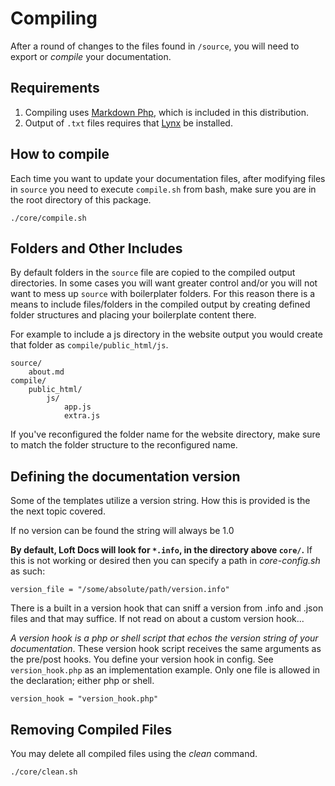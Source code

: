# Compiling

After a round of changes to the files found in `/source`, you will need to export or _compile_ your documentation.

## Requirements

1. Compiling uses [Markdown Php](http://michelf.ca/projects/php-markdown/), which is included in this distribution.
1. Output of `.txt` files requires that [Lynx](http://lynx.isc.org/) be installed.


## How to compile

Each time you want to update your documentation files, after modifying files in `source` you need to execute `compile.sh` from bash, make sure you are in the root directory of this package.

    ./core/compile.sh

## Folders and Other Includes

By default folders in the `source` file are copied to the compiled output directories.  In some cases you will want greater control and/or you will not want to mess up `source` with boilerplater folders.  For this reason there is a means to include files/folders in the compiled output by creating defined folder structures and placing your boilerplate content there.

For example to include a js directory in the website output you would create that folder as `compile/public_html/js`.

    source/
        about.md
    compile/
        public_html/
            js/
                app.js
                extra.js

If you've reconfigured the folder name for the website directory, make sure to match the folder structure to the reconfigured name.

## Defining the documentation version

Some of the templates utilize a version string.  How this is provided is the the next topic covered.

If no version can be found the string will always be 1.0

**By default, Loft Docs will look for `*.info`, in the directory above `core/`.**  If this is not working or desired then you can specify a path in _core-config.sh_ as such:

    version_file = "/some/absolute/path/version.info"

There is a built in a version hook that can sniff a version from .info and .json files and that may suffice.  If not read on about a custom version hook...

_A version hook is a php or shell script that echos the version string of your documentation_.  These version hook script receives the same arguments as the pre/post hooks.  You define your version hook in config.  See `version_hook.php` as an implementation example.  Only one file is allowed in the declaration; either php or shell.

    version_hook = "version_hook.php"

## Removing Compiled Files

You may delete all compiled files using the _clean_ command.

    ./core/clean.sh
